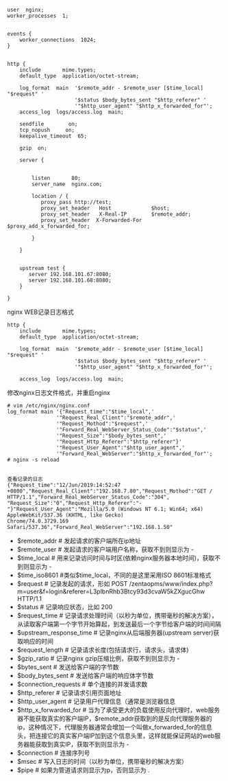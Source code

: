 ```
user  nginx;
worker_processes  1;


events {
    worker_connections  1024;
}


http {
    include       mime.types;
    default_type  application/octet-stream;

    log_format  main  '$remote_addr - $remote_user [$time_local] "$request" '
                      '$status $body_bytes_sent "$http_referer" '
                      '"$http_user_agent" "$http_x_forwarded_for"';
    access_log  logs/access.log  main;

    sendfile        on;
    tcp_nopush     on;
    keepalive_timeout  65;

    gzip  on;

    server {


        listen       80;
        server_name  nginx.com;

        location / {
           proxy_pass http://test;
           proxy_set_header   Host             $host;
           proxy_set_header   X-Real-IP        $remote_addr;
           proxy_set_header  X-Forwarded-For  $proxy_add_x_forwarded_for;

        }

    }


    upstream test {
       server 192.168.101.67:8080;
       server 192.168.101.68:8080;
    }

}
```  


nginx WEB记录日志格式
```
http {
    include       mime.types;
    default_type  application/octet-stream;
 
    log_format  main  '$remote_addr - $remote_user [$time_local] "$request" '
                      '$status $body_bytes_sent "$http_referer" '
                      '"$http_user_agent" "$http_x_forwarded_for"';
 
    access_log  logs/access.log  main;
```  


修改nginx日志文件格式，并重启nginx  
```
# vim /etc/nginx/nginx.conf
log_format main '{"Request_time":"$time_local",'
                '"Request_Real_Client":"$remote_addr",'
                '"Request_Mothod":"$request",'
                '"Forward_Real_WebServer_Status_Code":"$status",'
                '"Request_Size":"$body_bytes_sent",'
                '"Request_Http_Referer":"$http_referer"}'
                '"Request_User_Agent":"$http_user_agent",'
                '"Forward_Real_WebServer":"$http_x_forwarded_for"';
# nginx -s reload


查看记录的日志
{"Request_time":"12/Jun/2019:14:52:47 +0800","Request_Real_Client":"192.168.7.80","Request_Mothod":"GET / HTTP/1.1","Forward_Real_WebServer_Status_Code":"304",
"Request_Size":"0","Request_Http_Referer":"-"}"Request_User_Agent":"Mozilla/5.0 (Windows NT 6.1; Win64; x64) AppleWebKit/537.36 (KHTML, like Gecko) 
Chrome/74.0.3729.169 Safari/537.36","Forward_Real_WebServer":"192.168.1.50"
```  


- $remote_addr # 发起请求的客户端所在ip地址
- $remote_user # 发起请求的客户端用户名称，获取不到则显示为 -
- $time_local # 用来记录访问时间与时区(依赖nginx服务器本地时间)，获取不到则显示为 -
- $time_iso8601 #类似$time_local，不同的是这里采用ISO 8601标准格式 
- $request # 记录发起的请求，形如 POST /zentaopms/www/index.php?m=user&f=login&referer=L3plbnRhb3Btcy93d3cvaW5kZXgucGhw HTTP/1.1
- $status # 记录响应状态，比如 200
- $request_time # 记录请求处理时间（以秒为单位，携带毫秒的解决方案），从读取客户端第一个字节开始算起，到发送最后一个字节给客户端的时间间隔
- $upstream_response_time # 记录nginx从后端服务器(upstream server)获取响应的时间
- $request_length # 记录请求长度(包括请求行，请求头，请求体)
- $gzip_ratio # 记录nginx gzip压缩比例，获取不到则显示为 -
- $bytes_sent # 发送给客户端的字节数
- $body_bytes_sent # 发送给客户端的响应体字节数
- $connection_requests # 单个连接的并发请求数
- $http_referer # 记录请求引用页面地址
- $http_user_agent # 记录用户代理信息（通常是浏览器信息
- $http_x_forwarded_for # 当为了承受更大的负载使用反向代理时，web服务器不能获取真实的客户端IP，$remote_addr获取到的是反向代理服务器的ip，这种情况下，代理服务器通常会增加一个叫做x_forwarded_for的信息头，把连接它的真实客户端IP加到这个信息头里，这样就能保证网站的web服务器能获取到真实IP，获取不到则显示为 -
- $connection # 连接序列号
- $msec # 写入日志的时间（以秒为单位，携带毫秒的解决方案）
- $pipe # 如果为管道请求则显示为p，否则显示为 .

